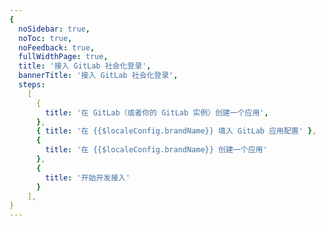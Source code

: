 ```yaml
---
{
  noSidebar: true,
  noToc: true,
  noFeedback: true,
  fullWidthPage: true,
  title: '接入 GitLab 社会化登录',
  bannerTitle: '接入 GitLab 社会化登录',
  steps:
    [
      {
        title: '在 GitLab（或者你的 GitLab 实例）创建一个应用',
      },
      { title: '在 {{$localeConfig.brandName}} 填入 GitLab 应用配置' },
      {
        title: '在 {{$localeConfig.brandName}} 创建一个应用'
      },
      {
        title: '开始开发接入'
      }
    ],
}
---
```


<IntegrationDetail backLink="/en/guides/connections/social"/>
